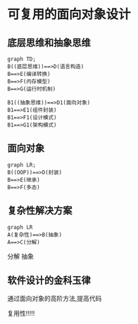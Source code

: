 # 可复用的面向对象设计



##  底层思维和抽象思维

```mermaid
graph TD;
B((底层思维))==>D(语言构造)
B==>E(编译转换)
B==>F(内存模型)
B==>G(运行时机制)

B1((抽象思维))==>D1(面向对象)
B1==>E1(组件封装)
B1==>F1(设计模式)
B1==>G1(架构模式)
```

## 面向对象

```mermaid
graph LR;
B((OOP))==>D(封装)
B==>E(继承)
B==>F(多态)
```

## 复杂性解决方案

```mermaid
graph LR
A(复杂性)==>B(抽象)
A==>C(分解)
```



分解   抽象



## 软件设计的金科玉律

通过面向对象的高阶方法,提高代码



复用性!!!!!




